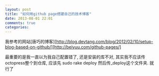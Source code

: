 ```yaml
---
layout: post
title: "如何用github page搭建自己的技术博客"
date: 2013-08-01 22:01
comments: true
categories: 
---
```

我参考的网站[唐巧的博客][http://blog.devtang.com/blog/2012/02/10/setup-blog-based-on-github/][http://beiyuu.com/github-pages/]

最重要的是我一直以为我自己配置错了, 还是安装的库不对, 其实我不应该传octopress整个到仓库, 应该先
	sudo rake deploy
然后传_deploy这个文件夹. 就行了
